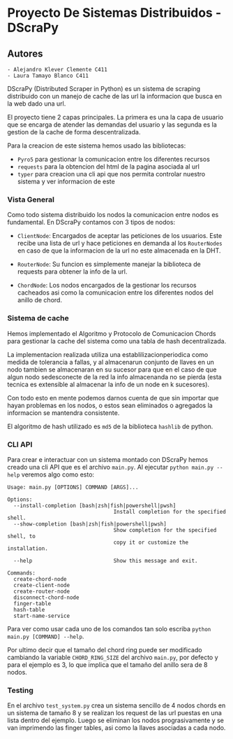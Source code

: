 # Proyecto De Sistemas Distribuidos - DScraPy

## Autores

<!--```-->
    - Alejandro Klever Clemente C411
    - Laura Tamayo Blanco C411
<!--```-->

DScraPy (Distributed Scraper in Python) es un sistema de scraping distribuido con un manejo de cache de las url la informacion que busca en la web dado una url.

El proyecto tiene 2 capas principales. La primera es una la capa de usuario que se encarga de atender las demandas del usuario y las segunda es la gestion de la cache de forma descentralizada.

Para la creacion de este sistema hemos usado las bibliotecas:

- `Pyro5` para gestionar la comunicacion entre los diferentes recursos
- `requests` para la obtencion del html de la pagina asociada al url
- `typer` para creacion una cli api que nos permita controlar nuestro sistema y ver informacion de este

### Vista General

Como todo sistema distribuido los nodos la comunicacion entre nodos es fundamental. En DScraPy contamos con 3 tipos de nodos:

- `ClientNode`: Encargados de aceptar las peticiones de los usuarios. Este recibe una lista de url y hace peticiones en demanda al los `RouterNodes` en caso de que la informacion de la url no este almacenada en la DHT.

- `RouterNode`: Su funcion es simplemente manejar la biblioteca de requests para obtener la info de la url.

- `ChordNode`: Los nodos encargados de la gestionar los recursos cacheados asi como la comunicacion entre los diferentes nodos del anillo de chord.

### Sistema de cache

Hemos implementado el Algoritmo y Protocolo de Comunicacion Chords para gestionar la cache del sistema como una tabla de hash decentralizada.

La implementacion realizada utiliza una establilizacionperiodica como medida de tolerancia a fallas, y al almacenarun conjunto de llaves en un nodo tambien se almacenaran en su sucesor para que en el caso de que algun nodo sedesconecte de la red la info almacenanda no se pierda (esta tecnica es extensible al almacenar la info de un node en k sucesores).

Con todo esto en mente podemos darnos cuenta de que sin importar que hayan problemas en los nodos, o estos sean eliminados o agregados la informacion se mantendra consistente.

El algoritmo de hash utilizado es `md5` de la biblioteca `hashlib` de python.

### CLI API

Para crear e interactuar con un sistema montado con DScraPy hemos creado una cli API que es el archivo `main.py`. Al ejecutar `python main.py --help` veremos algo como esto:

```
Usage: main.py [OPTIONS] COMMAND [ARGS]...

Options:
  --install-completion [bash|zsh|fish|powershell|pwsh]
                                  Install completion for the specified shell.
  --show-completion [bash|zsh|fish|powershell|pwsh]
                                  Show completion for the specified shell, to
                                  copy it or customize the installation.

  --help                          Show this message and exit.

Commands:
  create-chord-node
  create-client-node
  create-router-node
  disconnect-chord-node
  finger-table
  hash-table
  start-name-service
```

Para ver como usar cada uno de los comandos tan solo escriba `python main.py [COMMAND] --help`.

Por ultimo decir que el tamaño del chord ring puede ser modificado cambiando la variable `CHORD_RING_SIZE` del archivo `main.py`, por defecto y para el ejemplo es 3, lo que implica que el tamaño del anillo sera de 8 nodos.

### Testing

En el archivo `test_system.py` crea un sistema sencillo de 4 nodos chords en un sistema de tamaño 8 y se realizan los request de las url puestas en una lista dentro del ejemplo. Luego se eliminan los nodos prograsivamente y se van imprimendo las finger tables, asi como la llaves asociadas a cada nodo.
